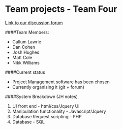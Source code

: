 Team projects - Team Four
==============

[Link to our discussion forum](team.faemir.co.uk)

####Team Members:

* Callum Lawrie
* Dan Cohen
* Josh Hughes
* Matt Cole
* Nikk Williams

####Current status

* Project Management software has been chosen
* Currently organising it (git + forum)
 
####System Breakdown (JH notes)

1. UI front end - html/css/Jquery UI
2. Manipulation functionality - Javascript/Jquery
3. Database Request scripting - PHP
4. Database - SQL


